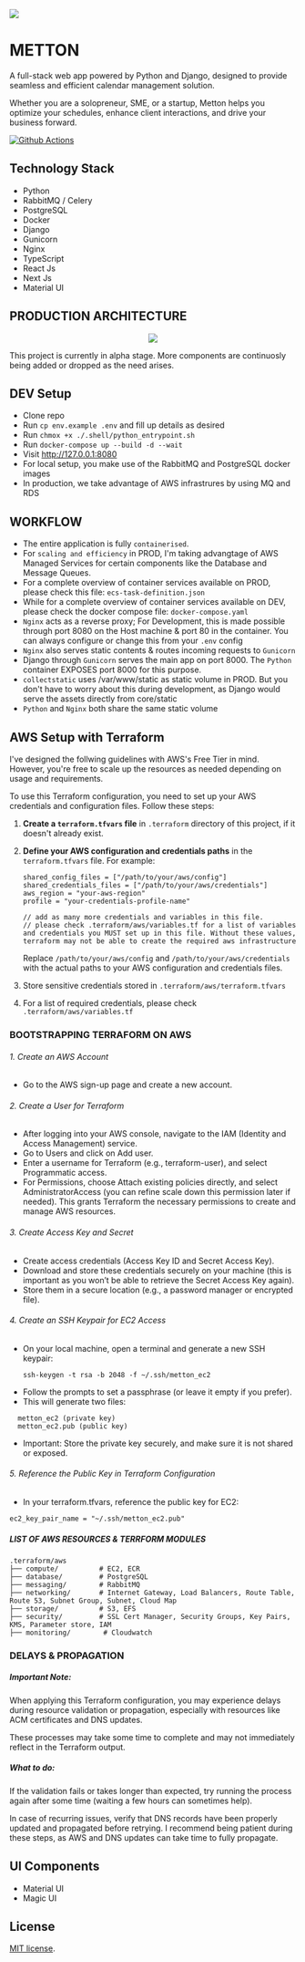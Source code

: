 <p align="left"><img src="core/static/images/logo.png"></p>

# METTON

A full-stack web app powered by Python and Django, designed to provide seamless and efficient calendar management solution. 

Whether you are a solopreneur, SME, or a startup, Metton helps you optimize your schedules, enhance client interactions, and drive your business forward.

[![Github Actions](https://github.com/Monamoxie/metton-python-utility-scheduler/actions/workflows/metton.yml/badge.svg)](https://github.com/Monamoxie/metton-python-utility-scheduler/actions/workflows/metton.yml)

</p>

## Technology Stack

- Python
- RabbitMQ / Celery
- PostgreSQL
- Docker
- Django
- Gunicorn
- Nginx
- TypeScript
- React Js
- Next Js
- Material UI

## PRODUCTION ARCHITECTURE
<p align="center"><img src="core/static/images/snapshots/metton-arch.webp"></p>

This project is currently in alpha stage. More components are continuosly being added or dropped as the need arises.

## DEV Setup

- Clone repo
- Run `cp env.example .env` and fill up details as desired
- Run `chmox +x ./.shell/python_entrypoint.sh`
- Run `docker-compose up --build -d --wait`
- Visit http://127.0.0.1:8080
- For local setup, you make use of the RabbitMQ and PostgreSQL docker images
- In production, we take advantage of AWS infrastrures by using MQ and RDS

## WORKFLOW
- The entire application is fully `containerised`. 
- For `scaling and efficiency` in PROD, I'm taking advangtage of AWS Managed Services for certain components like the Database and Message Queues. 
- For a complete overview of container services available on PROD, please check this file: `ecs-task-definition.json`
- While for a complete overview of container services available on DEV, please check the docker compose file: `docker-compose.yaml`
- `Nginx` acts as a reverse proxy; For Development, this is made possible through port 8080 on the Host machine & port 80 in the container. You can always configure or change this from your `.env` config
- `Nginx` also serves static contents & routes incoming requests to `Gunicorn`
- Django through `Gunicorn` serves the main app on port 8000. The `Python` container EXPOSES port 8000 for this purpose.
- `collectstatic` uses /var/www/static as static volume in PROD. But you don't have to worry about this during development, as Django would serve the assets directly from core/static
- `Python` and `Nginx` both share the same static volume
  <br>

## AWS Setup with Terraform
I've designed the follwing guidelines with AWS's Free Tier in mind. However, you're free to scale up the resources as needed depending on usage and requirements.

To use this Terraform configuration, you need to set up your AWS credentials and configuration files. Follow these steps:

1. **Create a `terraform.tfvars` file** in `.terraform` directory of this project, if it doesn't already exist.

2. **Define your AWS configuration and credentials paths** in the `terraform.tfvars` file. For example:

   ```hcl
   shared_config_files = ["/path/to/your/aws/config"]
   shared_credentials_files = ["/path/to/your/aws/credentials"]
   aws_region = "your-aws-region"
   profile = "your-credentials-profile-name"

   // add as many more credentials and variables in this file. 
   // please check .terraform/aws/variables.tf for a list of variables and credentials you MUST set up in this file. Without these values, terraform may not be able to create the required aws infrastructure
   ```

   Replace `/path/to/your/aws/config` and `/path/to/your/aws/credentials` with the actual paths to your AWS configuration and credentials files.

3. Store sensitive credentials stored in `.terraform/aws/terraform.tfvars`
4. For a list of required credentials, please check `.terraform/aws/variables.tf`

### BOOTSTRAPPING TERRAFORM ON AWS
###### 1. Create an AWS Account
  - Go to the AWS sign-up page and create a new account.

###### 2. Create a User for Terraform
- After logging into your AWS console, navigate to the IAM (Identity and Access Management) service.
- Go to Users and click on Add user.
- Enter a username for Terraform (e.g., terraform-user), and select Programmatic access.
- For Permissions, choose Attach existing policies directly, and select AdministratorAccess (you can refine scale down this permission later if needed). This grants Terraform the necessary permissions to create and manage AWS resources.

###### 3. Create Access Key and Secret
- Create access credentials (Access Key ID and Secret Access Key).
- Download and store these credentials securely on your machine (this is important as you won’t be able to retrieve the Secret Access Key again).
- Store them in a secure location (e.g., a password manager or encrypted file).

###### 4. Create an SSH Keypair for EC2 Access
- On your local machine, open a terminal and generate a new SSH keypair:
  ```
  ssh-keygen -t rsa -b 2048 -f ~/.ssh/metton_ec2
  ```
- Follow the prompts to set a passphrase (or leave it empty if you prefer).
- This will generate two files:
```
  metton_ec2 (private key)
  metton_ec2.pub (public key)
```
- Important: Store the private key securely, and make sure it is not shared or exposed.

###### 5. Reference the Public Key in Terraform Configuration
- In your terraform.tfvars, reference the public key for EC2:
```
ec2_key_pair_name = "~/.ssh/metton_ec2.pub"
```
##### LIST OF AWS RESOURCES & TERRFORM MODULES
```hcl
.terraform/aws 
├── compute/          # EC2, ECR
├── database/         # PostgreSQL
├── messaging/        # RabbitMQ
├── networking/       # Internet Gateway, Load Balancers, Route Table, Route 53, Subnet Group, Subnet, Cloud Map
├── storage/          # S3, EFS
├── security/         # SSL Cert Manager, Security Groups, Key Pairs, KMS, Parameter store, IAM
├── monitoring/        # Cloudwatch
```

### DELAYS & PROPAGATION 
##### Important Note:

When applying this Terraform configuration, you may experience delays during resource validation or propagation, especially with resources like ACM certificates and DNS updates. 

These processes may take some time to complete and may not immediately reflect in the Terraform output.

##### What to do:

If the validation fails or takes longer than expected, try running the process again after some time (waiting a few hours can sometimes help).

In case of recurring issues, verify that DNS records have been properly updated and propagated before retrying. I recommend being patient during these steps, as AWS and DNS updates can take time to fully propagate.

## UI Components
- Material UI
- Magic UI

<!-- ## And it comes with a beautiful User Interface you can customize or use straight out the box

#### Landing page

<p align="center"><img src="core/static/images/snapshots/home.png"></p>

#### All pages are responsive

<p align="center"><img src="core/static/images/snapshots/home-mobile-view.png"></p>

#### Booking page

<p align="center"><img src="core/static/images/snapshots/booking-page.png"></p>

#### Manage Schedules

<p align="center"><img src="core/static/images/snapshots/manage-schedules.png"></p>

#### Manage Appointments

<p align="center"><img src="core/static/images/snapshots/upcoming-appointments.png"></p> -->

## License

[MIT license](https://opensource.org/licenses/MIT).
